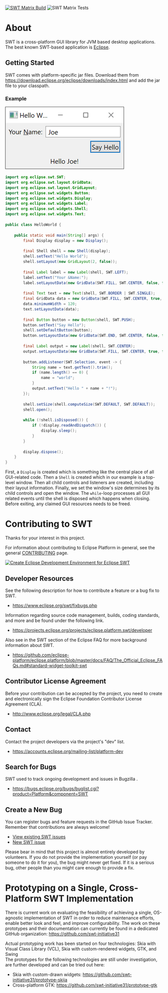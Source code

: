 [![SWT Matrix Build](https://github.com/eclipse-platform/eclipse.platform.swt/actions/workflows/maven.yml/badge.svg)](https://github.com/eclipse-platform/eclipse.platform.swt/actions/workflows/maven.yml) ![SWT Matrix Tests](https://gist.githubusercontent.com/eclipse-releng-bot/78d110a601baa4ef777ccb472f584038/raw/71510599eb84e852f3e135aa7a3ddf33854ca716/badge.svg)

# About

SWT is a cross-platform GUI library for JVM based desktop applications.
The best known SWT-based application is [Eclipse](https://www.eclipse.org).

## Getting Started

SWT comes with platform-specific jar files.
Download them from https://download.eclipse.org/eclipse/downloads/index.html and add the jar file to your classpath.

### Example
![Example](example.png)
```java
import org.eclipse.swt.SWT;
import org.eclipse.swt.layout.GridData;
import org.eclipse.swt.layout.GridLayout;
import org.eclipse.swt.widgets.Button;
import org.eclipse.swt.widgets.Display;
import org.eclipse.swt.widgets.Label;
import org.eclipse.swt.widgets.Shell;
import org.eclipse.swt.widgets.Text;

public class HelloWorld {

	public static void main(String[] args) {
		final Display display = new Display();

		final Shell shell = new Shell(display);
		shell.setText("Hello World");
		shell.setLayout(new GridLayout(2, false));

		final Label label = new Label(shell, SWT.LEFT);
		label.setText("Your &Name:");
		label.setLayoutData(new GridData(SWT.FILL, SWT.CENTER, false, false));

		final Text text = new Text(shell, SWT.BORDER | SWT.SINGLE);
		final GridData data = new GridData(SWT.FILL, SWT.CENTER, true, false);
		data.minimumWidth = 120;
		text.setLayoutData(data);

		final Button button = new Button(shell, SWT.PUSH);
		button.setText("Say Hello");
		shell.setDefaultButton(button);
		button.setLayoutData(new GridData(SWT.END, SWT.CENTER, false, false, 2, 1));

		final Label output = new Label(shell, SWT.CENTER);
		output.setLayoutData(new GridData(SWT.FILL, SWT.CENTER, true, false, 2, 1));

		button.addListener(SWT.Selection, event -> {
			String name = text.getText().trim();
			if (name.length() == 0) {
				name = "world";
			}
			output.setText("Hello " + name + "!");
		});

		shell.setSize(shell.computeSize(SWT.DEFAULT, SWT.DEFAULT));
		shell.open();

		while (!shell.isDisposed()) {
			if (!display.readAndDispatch()) {
				display.sleep();
			}
		}

		display.dispose();
	}
}
```
First, a `Display` is created which is something like the central place of all GUI-related code.
Then a `Shell` is created which in our example is a top-level window.
Then all child controls and listeners are created, including their layout information.
Finally, we set the window's size determines by its child controls and open the window.
The `while`-loop processes all GUI related events until the shell is disposed which happens when closing.
Before exiting, any claimed GUI resources needs to be freed.


# Contributing to SWT

Thanks for your interest in this project.

For information about contributing to Eclipse Platform in general, see the general [CONTRIBUTING](https://github.com/eclipse-platform/.github/blob/main/CONTRIBUTING.md) page.

[![Create Eclipse Development Environment for Eclipse SWT](https://download.eclipse.org/oomph/www/setups/svg/SWT.svg)](
https://www.eclipse.org/setups/installer/?url=https://raw.githubusercontent.com/eclipse-platform/eclipse.platform.swt/master/bundles/org.eclipse.swt.tools/Oomph/PlatformSWTConfiguration.setup&show=true
"Click to open Eclipse-Installer Auto Launch or drag into your running installer")


## Developer Resources

See the following description for how to contribute a feature or a bug fix to SWT.

- <https://www.eclipse.org/swt/fixbugs.php>

Information regarding source code management, builds, coding standards, and more and be found under the following link.

- <https://projects.eclipse.org/projects/eclipse.platform.swt/developer>

Also see in the SWT section of the Eclipse FAQ for more background information about SWT.

- <https://github.com/eclipse-platform/eclipse.platform/blob/master/docs/FAQ/The_Official_Eclipse_FAQs.md#standard-widget-toolkit-swt>

## Contributor License Agreement

Before your contribution can be accepted by the project, you need to create and electronically sign the Eclipse Foundation Contributor License Agreement (CLA).

- <http://www.eclipse.org/legal/CLA.php>

## Contact

Contact the project developers via the project's "dev" list.

- <https://accounts.eclipse.org/mailing-list/platform-dev>

## Search for Bugs

SWT used to track ongoing development and issues in Bugzilla .

- <https://bugs.eclipse.org/bugs/buglist.cgi?product=Platform&component=SWT>

## Create a New Bug

You can register bugs and feature requests in the GitHub Issue Tracker. Remember that contributions are always welcome!
- [View existing SWT issues](https://github.com/eclipse-platform/eclipse.platform.swt/issues)
- [New SWT issue](https://github.com/eclipse-platform/eclipse.platform.swt/issues/new)

Please bear in mind that this project is almost entirely developed by volunteers. If you do not provide the implementation yourself (or pay someone to do it for you), the bug might never get fixed. If it is a serious bug, other people than you might care enough to provide a fix.


# Prototyping on a Single, Cross-Platform SWT Implementation

There is current work on evaluating the feasibility of achieving a single, OS-agnostic implementation of SWT in order to reduce maintenance efforts, enable better look and feel, and improve configurability.
The work on these prototypes and their documentation can currently be found in a dedicated GitHub organization: https://github.com/swt-initiative31

Actual prototyping work has been started on four technologies: Skia with Visual Class Library (VCL), Skia with custom-rendered widgets, GTK, and Swing\
The prototypes for the following technologies are still under investigation, are further developed and can be tried out here:
- Skia with custom-drawn widgets: https://github.com/swt-initiative31/prototype-skija
- Cross-platform GTK: https://github.com/swt-initiative31/prototype-gtk
